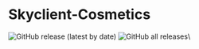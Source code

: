 # Skyclient-Cosmetics

![GitHub release (latest by date)](https://img.shields.io/github/downloads-pre/Wyvest/Skyclient-Cosmetics/latest/total?style=flat-square) 
![GitHub all releases](https://img.shields.io/github/downloads/Wyvest/Skyclient-Cosmetics/total?style=flat-square)\
